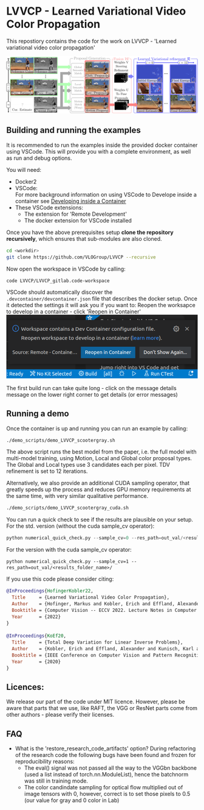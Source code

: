 # LVVCP - Learned Variational Video Color Propagation

This repostiory contains the code for the work on LVVCP - 'Learned variational video color propagation'

![assets/LVVCP_Overview.jpg](assets/LVVCP_Overview.jpg)


## Building and running the examples
It is recommended to run the examples inside the provided docker container using VSCode.
This will provide you with a complete environment, as well as run and debug options.

You will need:
   - Docker2
   - VSCode: <br>
      For more background information on using VSCode to Develope inside a container see [Developing inside a Container](https://code.visualstudio.com/docs/remote/containers)
   - These VSCode extensions:
     - The extension for 'Remote Development'
     - The docker extension for VSCode installed
   

Once you have the above prerequisites setup **clone the repository recursively**, which ensures that sub-modules are also cloned.

  ```bash
  cd <workdir>
  git clone https://github.com/VLOGroup/LVVCP --recursive
  ```
  
  Now open the workspace in VSCode by calling:
  ```
  code LVVCP/LVVCP_gitlab.code-workspace
  ```
  VSCode should automatically discover the `.devcontainer/devcontainer.json` file that describes the docker setup.
  Once it detected the settings it will ask you if you want to: Reopen the worksapce to develop in a container - click 'Reopen in Container'<br>
  ![assets/VSCode_ReopenInDockerContainer.png](assets/VSCode_ReopenInDockerContainer.png)


  The first build run can take quite long - click on the message details message on the lower right corner to get details (or error messages)
  
  ## Running a demo
  
  Once the container is up and running you can run an example by calling:
  ```bash
  ./demo_scripts/demo_LVVCP_scootergray.sh 
  ```
  The above script runs the best model from the paper, i.e. the full model with multi-model training, using Motion, Local and Global color proposal types. The Global and Local types use 3 candidates each per pixel.
  TDV refinement is set to 12 iterations.

  Alternatively, we also provide an additional CUDA sampling operator, that greatly speeds up the process and reduces GPU memory requirements at the same time, with very similar qualitative performance.
  ```bash
  ./demo_scripts/demo_LVVCP_scootergray_cuda.sh 
  ```

  You can run a quick check to see if the results are plausible on your setup.
  For the std. version (without the cuda sample_cv operator):
  ```python
  python numerical_quick_check.py --sample_cv=0 --res_path=out_val/<results_folder_name>/
  ```
  For the version with the cuda sample_cv operator:
  ```
  python numerical_quick_check.py --sample_cv=1 --res_path=out_val/<results_folder_name>/
  ```


If you use this code please consider citing:

```bibtex
@InProceedings{HofingerKobler22,
  Title     = {Learned Variational Video Color Propagation},
  Author    = {Hofinger, Markus and Kobler, Erich and Effland, Alexander and Pock, Thomas},
  Booktitle = {Computer Vision -- ECCV 2022. Lecture Notes in Computer Science},
  Year      = {2022}
}

@InProceedings{KoEf20,
  Title     = {Total Deep Variation for Linear Inverse Problems},
  Author    = {Kobler, Erich and Effland, Alexander and Kunisch, Karl and Pock, Thomas},
  Booktitle = {IEEE Conference on Computer Vision and Pattern Recognition},
  Year      = {2020}
}
```


## Licences:
We release our part of the code under MIT licence.
However, please be aware that parts that we use, like RAFT, the VGG or ResNet parts come from other authors - please verify their licenses.


## FAQ
  - What is the 'restore_research_code_artifacts' option?
     During refactoring of the research code the following bugs have been found and frozen for reproducibility reasons:
     - The eval() signal was not passed all the way to the VGGbn backbone (used a list instead of torch.nn.ModuleList), hence the batchnorm was still in training mode.
     - The color candindate sampling for optical flow multiplied out of image tensors with 0, however, correct is to set those pixels to 0.5 (our value for gray and 0 color in Lab)
     
